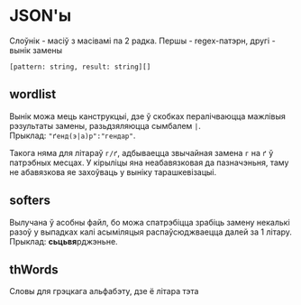 # JSON'ы

Слоўнік - масіў з масівамі па 2 радка. Першы - regex-патэрн, другі - вынік замены

`[pattern: string, result: string][]`

## wordlist

Вынік можа мець канструкцыі, дзе ў скобках пералічваюцца
мажлівыя рэзультаты замены, разьдзяляюцца сымбалем `|`.  
Прыклад: `"ґенд(э|а)р":"гендар"`.

Такога няма для літараў `г/ґ`, адбываецца звычайная замена `г` на `ґ`
ў патрэбных месцах. У кірыліцы яна неабавязковая да пазначэньня,
таму не абавязкова яе захоўваць у выніку тарашкевізацыі.

## softers

Вылучана ў асобны файл, бо можа спатрэбіцца зрабіць замену некалькі разоў
у выпадках калі асыміляцыя распаўсюджваецца далей за 1 літару.  
Прыклад: <b>сьцьвя</b>рджэньне.

## thWords

Словы для грэцкага альфабэту, дзе ё літара тэта